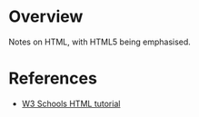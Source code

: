 # Overview

Notes on HTML, with HTML5 being emphasised.

# References

* [W3 Schools HTML tutorial](https://www.w3schools.com/html/html5_intro.asp)

